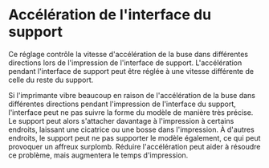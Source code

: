 Accélération de l'interface du support
====
Ce réglage contrôle la vitesse d'accélération de la buse dans différentes directions lors de l'impression de l'interface de support. L'accélération pendant l'interface de support peut être réglée à une vitesse différente de celle du reste du support.

Si l'imprimante vibre beaucoup en raison de l'accélération de la buse dans différentes directions pendant l'impression de l'interface du support, l'interface peut ne pas suivre la forme du modèle de manière très précise. Le support peut alors s'attacher davantage à l'impression à certains endroits, laissant une cicatrice ou une bosse dans l'impression. À d'autres endroits, le support peut ne pas supporter le modèle également, ce qui peut provoquer un affreux surplomb. Réduire l'accélération peut aider à résoudre ce problème, mais augmentera le temps d'impression.
